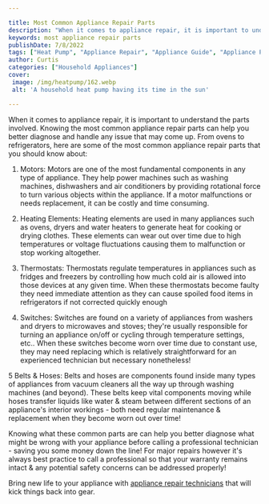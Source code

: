 ```yaml
---

title: Most Common Appliance Repair Parts
description: "When it comes to appliance repair, it is important to understand the parts involved. Knowing the most common appliance repair part...learn more about it now"
keywords: most appliance repair parts
publishDate: 7/8/2022
tags: ["Heat Pump", "Appliance Repair", "Appliance Guide", "Appliance Parts"]
author: Curtis
categories: ["Household Appliances"]
cover: 
 image: /img/heatpump/162.webp
 alt: 'A household heat pump having its time in the sun'

---
```


When it comes to appliance repair, it is important to understand the parts involved. Knowing the most common appliance repair parts can help you better diagnose and handle any issue that may come up. From ovens to refrigerators, here are some of the most common appliance repair parts that you should know about:

1. Motors: Motors are one of the most fundamental components in any type of appliance. They help power machines such as washing machines, dishwashers and air conditioners by providing rotational force to turn various objects within the appliance. If a motor malfunctions or needs replacement, it can be costly and time consuming.

2. Heating Elements: Heating elements are used in many appliances such as ovens, dryers and water heaters to generate heat for cooking or drying clothes. These elements can wear out over time due to high temperatures or voltage fluctuations causing them to malfunction or stop working altogether. 

3. Thermostats: Thermostats regulate temperatures in appliances such as fridges and freezers by controlling how much cold air is allowed into those devices at any given time. When these thermostats become faulty they need immediate attention as they can cause spoiled food items in refrigerators if not corrected quickly enough 

4. Switches: Switches are found on a variety of appliances from washers and dryers to microwaves and stoves; they're usually responsible for turning an appliance on/off or cycling through temperature settings, etc.. When these switches become worn over time due to constant use, they may need replacing which is relatively straightforward for an experienced technician but necessary nonetheless! 

5 Belts & Hoses: Belts and hoses are components found inside many types of appliances from vacuum cleaners all the way up through washing machines (and beyond). These belts keep vital components moving while hoses transfer liquids like water & steam between different sections of an appliance's interior workings - both need regular maintenance & replacement when they become worn out over time! 

Knowing what these common parts are can help you better diagnose what might be wrong with your appliance before calling a professional technician - saving you some money down the line! For major repairs however it's always best practice to call a professional so that your warranty remains intact & any potential safety concerns can be addressed properly!

Bring new life to your appliance with <a href="/pages/appliance-repair-technicians/">appliance repair technicians</a> that will kick things back into gear.